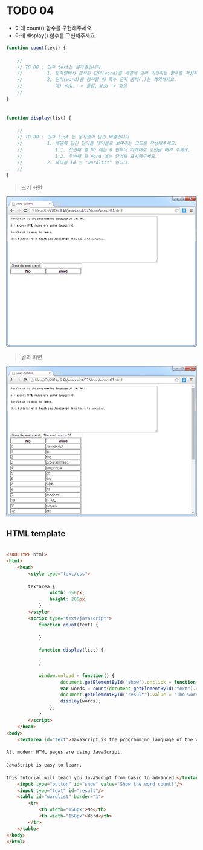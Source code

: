 ﻿TODO 04
========

* 아래 count() 함수를 구현해주세요.
* 아래 display() 함수를 구현해주세요.

```javascript
function count(text) {
	
	//
	// TO DO : 인자 text는 문자열입니다. 
	//         1. 문자열에서 검색된 단어(word)를 배열에 담아 리턴하는 함수를 작성해주세요.
	//         2. 단어(word)를 검색할 때 특수 문자 콤마(.)는 제외하세요.
	//            예) Web. -> 틀림, Web -> 맞음
	//        
}


function display(list) {
	
	//
	// TO DO : 인자 list 는 문자열이 담긴 배열입니다. 
	//         1. 배열에 담긴 단어를 테이블로 보여주는 코드를 작성해주세요.
	//            1.1. 첫번째 열 NO 에는 0 번부터 차례대로 순번을 매겨 주세요.
	//            1.2. 두번째 열 Word 에는 단어를 표시해주세요.
	//         2. 테이블 id 는 "wordlist" 입니다.
	//        
}

```

> 초기 화면

![TODO04](https://raw.githubusercontent.com/lightsh/jsstudy/master/07/todo/images/todo_04.png)


>  결과 화면

![TODO04](https://raw.githubusercontent.com/lightsh/jsstudy/master/07/todo/images/todo_04_result.png)

## HTML template

```html

<!DOCTYPE html> 
<html>
	<head>
		<style type="text/css">			

		textarea {
				width: 650px;
				height: 200px;			
			}			
		</style>
		<script type="text/javascript">
			function count(text) {
			
			}
			
			function display(list) {
					
			}
			
			window.onload = function() {
					document.getElementById("show").onclick = function() {
					var words = count(document.getElementById("text").value);
					document.getElementById("result").value = "The word count is " + words.length ;
					display(words);
				};
			}			
		</script>
	</head>
<body> 
	<textarea id="text">JavaScript is the programming language of the Web.

All modern HTML pages are using JavaScript.

JavaScript is easy to learn.

This tutorial will teach you JavaScript from basic to advanced.</textarea><br>
	<input type="button" id="show" value="Show the word count!"/>        
	<input type="text" id="result"/>
	<table id="wordlist" border="1">
		<tr> 
			<th width="150px">No</th>
			<th width="150px">Word</th>
		</tr>	
	</table> 
</body>
</html>

```
